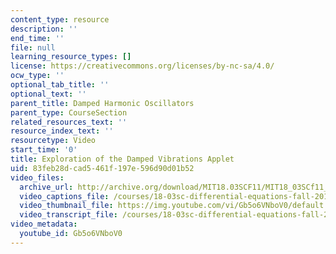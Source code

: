 ```yaml
---
content_type: resource
description: ''
end_time: ''
file: null
learning_resource_types: []
license: https://creativecommons.org/licenses/by-nc-sa/4.0/
ocw_type: ''
optional_tab_title: ''
optional_text: ''
parent_title: Damped Harmonic Oscillators
parent_type: CourseSection
related_resources_text: ''
resource_index_text: ''
resourcetype: Video
start_time: '0'
title: Exploration of the Damped Vibrations Applet
uid: 83feb28d-cad5-461f-197e-596d90d01b52
video_files:
  archive_url: http://archive.org/download/MIT18.03SCF11/MIT18_03SCf11_app6.mp4
  video_captions_file: /courses/18-03sc-differential-equations-fall-2011/7a2245ad015850289a7732472363989c_Gb5o6VNboV0.vtt
  video_thumbnail_file: https://img.youtube.com/vi/Gb5o6VNboV0/default.jpg
  video_transcript_file: /courses/18-03sc-differential-equations-fall-2011/ed489de45a1c053fd87f4baa37ea9a14_Gb5o6VNboV0.pdf
video_metadata:
  youtube_id: Gb5o6VNboV0
---
```

